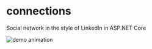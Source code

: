 # connections

Social network in the style of LinkedIn in ASP.NET Core

<img src="https://github.com/wgoode3/connections/blob/master/demo.gif?raw=true" alt="demo animation" />
